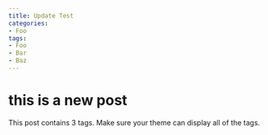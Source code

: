 ```yaml
---
title: Update Test
categories:
- Foo
tags:
- Foo
- Bar
- Baz
---
```



# this is a new post
This post contains 3 tags. Make sure your theme can display all of the tags.
